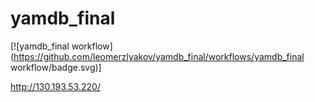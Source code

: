 # yamdb_final
[![yamdb_final workflow](https://github.com/leomerzlyakov/yamdb_final/workflows/yamdb_final workflow/badge.svg)]

http://130.193.53.220/